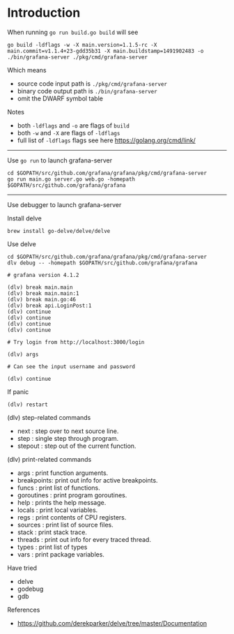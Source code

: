 # Introduction

When running `go run build.go build` will see

`go build -ldflags -w -X main.version=1.1.5-rc -X main.commit=v1.1.4+23-gdd35b31 -X main.buildstamp=1491902483 -o ./bin/grafana-server ./pkg/cmd/grafana-server`

Which means

* source code input path is `./pkg/cmd/grafana-server`
* binary code output path is `./bin/grafana-server`
* omit the DWARF symbol table

Notes

* both `-ldflags` and `-o` are flags of `build`
* both `-w` and `-X` are flags of `-ldflags`
* full list of `-ldflags` flags see here https://golang.org/cmd/link/

---

Use `go run` to launch grafana-server

```
cd $GOPATH/src/github.com/grafana/grafana/pkg/cmd/grafana-server
go run main.go server.go web.go -homepath $GOPATH/src/github.com/grafana/grafana
```

---

Use debugger to launch grafana-server

Install delve

```
brew install go-delve/delve/delve
```

Use delve

```
cd $GOPATH/src/github.com/grafana/grafana/pkg/cmd/grafana-server
dlv debug -- -homepath $GOPATH/src/github.com/grafana/grafana

# grafana version 4.1.2

(dlv) break main.main
(dlv) break main.main:1
(dlv) break main.go:46
(dlv) break api.LoginPost:1
(dlv) continue
(dlv) continue
(dlv) continue
(dlv) continue

# Try login from http://localhost:3000/login

(dlv) args

# Can see the input username and password

(dlv) continue
```

If panic

```
(dlv) restart
```

(dlv) step-related commands

* next : step over to next source line.
* step : single step through program.
* stepout : step out of the current function.

(dlv) print-related commands

* args : print function arguments.
* breakpoints: print out info for active breakpoints.
* funcs : print list of functions.
* goroutines : print program goroutines.
* help : prints the help message.
* locals : print local variables.
* regs : print contents of CPU registers.
* sources : print list of source files.
* stack : print stack trace.
* threads : print out info for every traced thread.
* types : print list of types
* vars : print package variables.

Have tried

* delve
* godebug
* gdb

References

* https://github.com/derekparker/delve/tree/master/Documentation